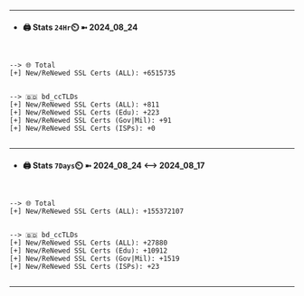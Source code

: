 

---
- #### 🖨️ **Stats** `24Hr`⏲️ ➼ 2024_08_24
```console


--> 🌐 Total
[+] New/ReNewed SSL Certs (ALL): +6515735


--> 🇧🇩 bd_ccTLDs
[+] New/ReNewed SSL Certs (ALL): +811
[+] New/ReNewed SSL Certs (Edu): +223
[+] New/ReNewed SSL Certs (Gov|Mil): +91
[+] New/ReNewed SSL Certs (ISPs): +0


```

---
- #### 🖨️ **Stats** `7Days`⏲️ ➼ 2024_08_24 <--> 2024_08_17
```console


--> 🌐 Total
[+] New/ReNewed SSL Certs (ALL): +155372107


--> 🇧🇩 bd_ccTLDs
[+] New/ReNewed SSL Certs (ALL): +27880
[+] New/ReNewed SSL Certs (Edu): +10912
[+] New/ReNewed SSL Certs (Gov|Mil): +1519
[+] New/ReNewed SSL Certs (ISPs): +23


```

---

